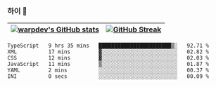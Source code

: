 
### 하이 👋
[![warpdev's GitHub stats](https://github-readme-stats.vercel.app/api?username=warpdev&show_icons=true&theme=vue-dark)](#) |[![GitHub Streak](https://github-readme-streak-stats.herokuapp.com/?user=warpdev&theme=dark)](#)
--- | --- |
<!--START_SECTION:waka-->

```text
TypeScript   9 hrs 35 mins   ███████████████████████▒░   92.71 %
XML          17 mins         ▓░░░░░░░░░░░░░░░░░░░░░░░░   02.82 %
CSS          12 mins         ▓░░░░░░░░░░░░░░░░░░░░░░░░   02.03 %
JavaScript   11 mins         ▒░░░░░░░░░░░░░░░░░░░░░░░░   01.87 %
YAML         2 mins          ░░░░░░░░░░░░░░░░░░░░░░░░░   00.37 %
INI          0 secs          ░░░░░░░░░░░░░░░░░░░░░░░░░   00.09 %
```

<!--END_SECTION:waka-->

<!--
**warpdev/warpdev** is a ✨ _special_ ✨ repository because its `README.md` (this file) appears on your GitHub profile.

Here are some ideas to get you started:

- 🔭 I’m currently working on ...
- 🌱 I’m currently learning ...
- 👯 I’m looking to collaborate on ...
- 🤔 I’m looking for help with ...
- 💬 Ask me about ...
- 📫 How to reach me: ...
- 😄 Pronouns: ...
- ⚡ Fun fact: ...
-->
